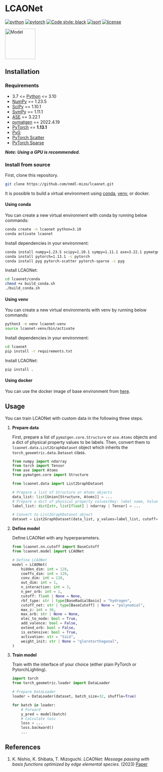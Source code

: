 # LCAONet

[![python](https://img.shields.io/badge/-Python_3.7_%7C_3.8_%7C_3.9_%7C_3.10-blue?logo=python&logoColor=white)](https://www.python.org/)
[![pytorch](https://img.shields.io/badge/PyTorch_1.13-ee4c2c?logo=pytorch&logoColor=white)](https://pytorch.org/get-started/locally/)
[![Code style: black](https://img.shields.io/badge/code%20style-black-000000.svg)](https://black.readthedocs.io/en/stable/)
[![isort](https://img.shields.io/badge/%20imports-isort-%231674b1?style=flat&labelColor=grey)](https://pycqa.github.io/isort/)
[![license](https://img.shields.io/badge/License-MIT-green.svg?labelColor=gray)](https://github.com/nmdl-mizo/lcaonet/blob/main/LICENSE)

<img src="https://github.com/nmdl-mizo/lcaonet/blob/feat/image/image/model.png" width=100px alt="Model">

## Installation

### Requirements

- 3.7 <= [Python](https://www.python.org/) <= 3.10
- [NumPy](https://numpy.org/) == 1.23.5
- [SciPy](https://scipy.org/) == 1.10.1
- [SymPy](https://www.sympy.org/en/index.html) == 1.11.1
- [ASE](https://wiki.fysik.dtu.dk/ase/index.html) == 3.22.1
- [pymatgen](https://pymatgen.org/) == 2022.4.19
- [PyTorch](https://pytorch.org/) == **1.13.1**
- [PyG](https://pytorch-geometric.readthedocs.io/en/latest)
- [PyTorch Scatter](https://pytorch-scatter.readthedocs.io/en/latest/)
- [PyTorch Sparse](https://github.com/rusty1s/pytorch_sparse)

***Note: Using a GPU is recommended.***

### Install from source

First, clone this repository.

```bash
git clone https://github.com/nmdl-mizo/lcaonet.git
```

It is possible to build a virtual environment using [conda](https://docs.conda.io/en/latest), [venv](https://docs.python.org/3/library/venv.html), or docker.

#### Using conda

You can create a new virtual environment with conda by running below commands:

```bash
conda create -n lcaonet python=3.10
conda activate lcaonet
```

Install dependencies in your environment:

```bash
conda install numpy=1.23.5 scipy=1.10.1 sympy=1.11.1 ase=3.22.1 pymatgen=2022.4.19 -c conda-forge
conda install pytorch=1.13.1 -c pytorch
conda install pyg pytorch-scatter pytorch-sparse -c pyg
```

Install LCAONet:

```bash
cd lcaonet/conda
chmod +x build_conda.sh
./build_conda.sh
```

#### Using venv

You can create a new virtual environments with venv by running below commands:

```bash
python3 -m venv lcaonet-venv
source lcaonet-venv/bin/activate
```

Install dependencies in your environment:

```bash
cd lcaonet
pip install -r requirements.txt
```

Install LCAONet:

```bash
pip install .
```

#### Using docker

You can use the docker image of base environment from [here](https://hub.docker.com/r/ken2403/lcaonet-base).

## Usage

You can train LCAONet with custom data in the following three steps.

1. **Prepare data**

    First, prepare a list of `pymatgen.core.Structure` or `ase.Atoms` objects and a dict of physical property values to be labels. Then, convert them to `lcaonet.data.List2GraphDataset` object which inherits the `torch_geoemtric.data.Dataset` class.

    ```python
    from numpy import ndarray
    from torch import Tensor
    from ase import Atoms
    from pymatgen.core import Structure

    from lcaonet.data import List2GraphDataset

    # Prepare a list of Structure or Atoms objects
    data_list: list[Union[Structure, Atoms]] = ...
    # Prepare a dict of physical property values(Key: label name, Value: array of label values).
    label_list: dict[str, list[float] | ndarray | Tensor] = ...

    # Convert to List2GraphDataset object
    dataset = List2GraphDataset(data_list, y_values=label_list, cutoff=5.0)
    ```

2. **Define model**

    Define LCAONet with any hyperparameters.

    ```python
    from lcaonet.nn.cutoff import BaseCutoff
    from lcaonet.model import LCAONet

    # Define LCAONet
    model = LCAONet(
        hidden_dim: int = 128,
        coeffs_dim: int = 128,
        conv_dim: int = 128,
        out_dim: int = 1,
        n_interaction: int = 3,
        n_per_orb: int = 1,
        cutoff: float | None = None,
        rbf_type: str | type[BaseRadialBasis] = "hydrogen",
        cutoff_net: str | type[BaseCutoff] | None = "polynomial",
        max_z: int = 36,
        max_orb: str | None = None,
        elec_to_node: bool = True,
        add_valence: bool = False,
        extend_orb: bool = False,
        is_extensive: bool = True,
        activation: str = "SiLU",
        weight_init: str | None = "glorotorthogonal",
    )
    ```

3. **Train model**

    Train with the interface of your choice (either plain PyTorch or PytorchLighting).

    ```python
    import torch
    from torch_geometric.loader import DataLoader

    # Prepare DataLoader
    loader = DataLoader(dataset, batch_size=32, shuffle=True)

    for batch in loader:
        # Forward
        y_pred = model(batch)
        # Calculate loss
        loss = ...
        loss.backward()
        ...
    ```

## References

1. K. Nishio, K. Shibata, T. Mizoguchi. *LCAONet: Message passing with basis functions optimized by edge elemental species.* (2023) [Paper](https://arxiv.org/abs/)
